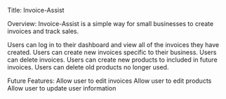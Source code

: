 Title: Invoice-Assist

Overview:
Invoice-Assist is a simple way for small businesses to create invoices and track sales.

Users can log in to their dashboard and view all of the invoices they have created.
Users can create new invoices specific to their business.
Users can delete invoices.
Users can create new products to included in future invoices.
Users can delete old products no longer used.

Future Features:
Allow user to edit invoices
Allow user to edit products
Allow user to update user information
